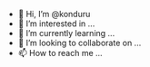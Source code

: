 - 👋 Hi, I’m @konduru
- 👀 I’m interested in ...
- 🌱 I’m currently learning ...
- 💞️ I’m looking to collaborate on ...
- 📫 How to reach me ...

<!---
kondufu/kondufu is a ✨ special ✨ repository because its `README.md` (this file) appears on your GitHub profile.
You can click the Preview link to take a look at your changes.
--->
